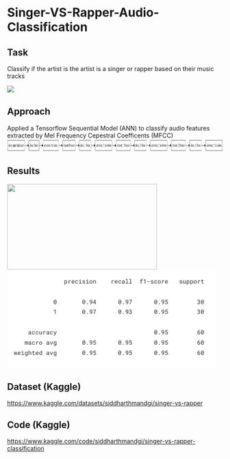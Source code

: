 # Singer-VS-Rapper-Audio-Classification
## Task
Classify if the artist is the artist is a singer or rapper based on their music tracks

<img src = "https://user-images.githubusercontent.com/38179155/178373182-1eb70309-98bc-4269-97ac-17d8981ba721.png" height="300">


## Approach
Applied a Tensorflow Sequential Model (ANN) to classify audio features extracted by Mel Frequency Cepestral Coefficents (MFCC) </br>
<img src = "https://github.com/siddh30/Singer-VS-Rapper-Audio-Classification/blob/main/model_net.png" height="30" width="7000">

## Results
<img src = "https://www.kaggleusercontent.com/kf/100518810/eyJhbGciOiJkaXIiLCJlbmMiOiJBMTI4Q0JDLUhTMjU2In0..zCWxnYZfx16H6JvmO7WAuA.lmu13ytvrE1NgefWTKZgly6RvaZOVTg1DbFIzxvfuL4C8wwC-vJQi4MmDcxBjAcxVPLrUge_Vt15BJuJ34Hzgtqz8oYbrJxGhzQO0I9w3U5drJ7aFCPdpUaMAcY_snLg--ccNCk4Ux3mHXX2i4S-8FW_L9ybpdEcUYsU5OPEYI42dtccpCJWXGlxs0y5kt8HuMEIjkJmEhwIg9y4j_RP3zfUHnAeCcvDDscugNwlIESr6Ww5BHpYPCFiYxzxkAfm2hUDy2gFhSvmO73zsXd9IPOsuzLhubzkS13RXqtqwkZz7PbBnK835LPMxDE8aOnR1NkXedi-bSMTAsMltU0cieObIR_QEvpc8LAsyB0CC3Ough6qPL7NRBAGueuA9byLUCcXMSj6mxOTu9csMVUFJWCKoWi22JH0L2WQaYbB7OAV1d33f2hNd1vG2fZA9i3_dVSr740IEatg2NONoOphzwGtWmMmHuMdLmHJrROMQfHd4vkCUhBRJrpwjlmM3je7s4eI9emwiQNvT4KtR9_NUIwSfEu1DsdnjFNiAdlceTqUbUacx8J77sKG3no_3W0PGpmEgQRfv3TpHiFfeiKDvZwQKoq0PbcXlZO57uGkavPy_kWUi3r1QQ-wQw8PVR4Emwix79WvAR9iul8txqlNSYzxgTWWd0HZPifKI0trhG6kYOxhJKCkSCpgHMy1RDV-.KJW84oF-69Jbog8MNypvgQ/__results___files/__results___43_0.png" height="200" width="350"> 

<img src = "https://github.com/siddh30/Singer-VS-Rapper-Audio-Classification/blob/main/results.png">

## Dataset (Kaggle)
https://www.kaggle.com/datasets/siddharthmandgi/singer-vs-rapper

## Code (Kaggle)
https://www.kaggle.com/code/siddharthmandgi/singer-vs-rapper-classification

